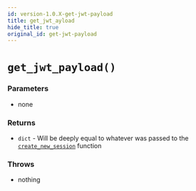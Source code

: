 ```yaml
---
id: version-1.0.X-get-jwt-payload
title: get_jwt_ayload
hide_title: true
original_id: get-jwt-payload
---
```


# `get_jwt_payload()`

### Parameters
- none

### Returns
- `dict` - Will be deeply equal to whatever was passed to the [`create_new_session`](../create-new-session) function

### Throws
- nothing